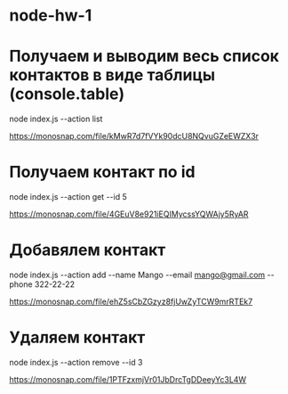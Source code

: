 # node-hw-1

# Получаем и выводим весь список контактов в виде таблицы (console.table)

node index.js --action list

https://monosnap.com/file/kMwR7d7fVYk90dcU8NQvuGZeEWZX3r

# Получаем контакт по id

node index.js --action get --id 5

https://monosnap.com/file/4GEuV8e921iEQIMycssYQWAjy5RyAR

# Добавялем контакт

node index.js --action add --name Mango --email mango@gmail.com --phone 322-22-22

https://monosnap.com/file/ehZ5sCbZGzyz8fjUwZyTCW9mrRTEk7

# Удаляем контакт

node index.js --action remove --id 3

https://monosnap.com/file/1PTFzxmjVr01JbDrcTgDDeeyYc3L4W
